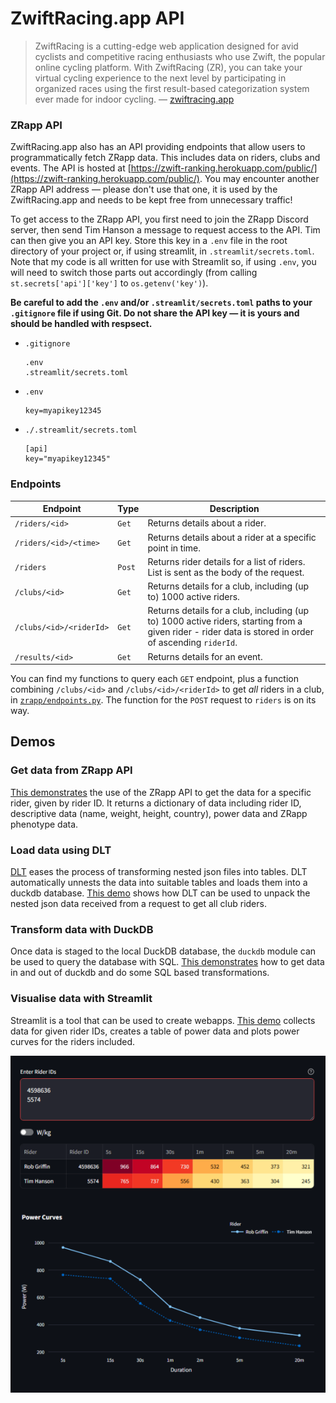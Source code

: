 # ZwiftRacing.app API

> ZwiftRacing is a cutting-edge web application designed for avid cyclists and competitive racing enthusiasts who use Zwift, the popular online cycling platform. With ZwiftRacing (ZR), you can take your virtual cycling experience to the next level by participating in organized races using the first result-based categorization system ever made for indoor cycling. &mdash; [zwiftracing.app](https://www.zwiftracing.app/docs)




### ZRapp API

ZwiftRacing.app also has an API providing endpoints that allow users to programmatically fetch ZRapp data. This includes data on riders, clubs and events. The API is hosted at [https://zwift-ranking.herokuapp.com/public/](https://zwift-ranking.herokuapp.com/public/). You may encounter another ZRapp API address &mdash; please don't use that one, it is used by the ZwiftRacing.app and needs to be kept free from unnecessary traffic!

To get access to the ZRapp API, you first need to join the ZRapp Discord server, then send Tim Hanson a message to request access to the API. Tim can then give you an API key. Store this key in a ``.env`` file in the root directory of your project or, if using streamlit, in `.streamlit/secrets.toml`. Note that my code is all written for use with Streamlit so, if using ``.env``, you will need to switch those parts out accordingly (from calling ``st.secrets['api']['key']`` to ``os.getenv('key')``).

**Be careful to add the ``.env`` and/or ``.streamlit/secrets.toml`` paths to your ``.gitignore`` file if using Git. Do not share the API key &mdash; it is yours and should be handled with respsect.**

- ``.gitignore``

    ```
    .env
    .streamlit/secrets.toml
    ```

- ``.env``

    ```
    key=myapikey12345
    ```

- ``./.streamlit/secrets.toml``

    ```{yaml}
    [api]
    key="myapikey12345"
    ```




### Endpoints

|Endpoint|Type|Description|
|-----|-----|-----|
|``/riders/<id>``|``Get``|Returns details about a rider.|
|``/riders/<id>/<time>``|``Get``|Returns details about a rider at a specific point in time.|
|``/riders``|``Post``|Returns rider details for a list of riders. List is sent as the body of the request.|
|``/clubs/<id>``|``Get``|Returns details for a club, including (up to) 1000 active riders.|
|``/clubs/<id>/<riderId>``|``Get``|Returns details for a club, including (up to) 1000 active riders, starting from a given rider - rider data is stored in order of ascending ``riderId``.|
|``/results/<id>``|``Get``|Returns details for an event.|

You can find my functions to query each ``GET`` endpoint, plus a function combining ``/clubs/<id>`` and ``/clubs/<id>/<riderId>`` to get *all* riders in a club, in [``zrapp/endpoints.py``](https://github.com/robgriffin247/zrapp_demo/blob/main/zrapp/endpoints.py). The function for the ``POST`` request to ``riders`` is on its way.



## Demos

### Get data from ZRapp API

[This demonstrates](https://github.com/robgriffin247/zrapp_demo/blob/main/demos/request_demo.py) the use of the ZRapp API to get the data for a specific rider, given by rider ID. It returns a dictionary of data including rider ID, descriptive data (name, weight, height, country), power data and ZRapp phenotype data.

### Load data using DLT

[DLT](https://dlthub.com/docs/intro) eases the process of transforming nested json files into tables. DLT automatically unnests the data into suitable tables and loads them into a duckdb database. [This demo](https://github.com/robgriffin247/zrapp_demo/blob/main/demos/dlt_demo.py) shows how DLT can be used to unpack the nested json data received from a request to get all club riders.


### Transform data with DuckDB

Once data is staged to the local DuckDB database, the `duckdb` module can be used to query the database with SQL. [This demonstrates](https://github.com/robgriffin247/zrapp_demo/blob/main/demos/duckdb_demo.py) how to get data in and out of duckdb and do some SQL based transformations.


### Visualise data with Streamlit

Streamlit is a tool that can be used to create webapps. [This demo](https://github.com/robgriffin247/zrapp_demo/blob/main/streamlit_demo.py) collects data for given rider IDs, creates a table of power data and plots power curves for the riders included.

![streamlit](images/streamlit_screenshot.jpeg)


